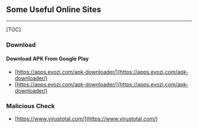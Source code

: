 ## Some Useful Online Sites

---

[TOC]

### Download

#### Download APK From Google Play
- [https://apps.evozi.com/apk-downloader/](https://apps.evozi.com/apk-downloader/)
- [https://apps.evozi.com/apk-downloader/](https://apps.evozi.com/apk-downloader/)

### Malicious Check
- [https://www.virustotal.com/](https://www.virustotal.com/)
